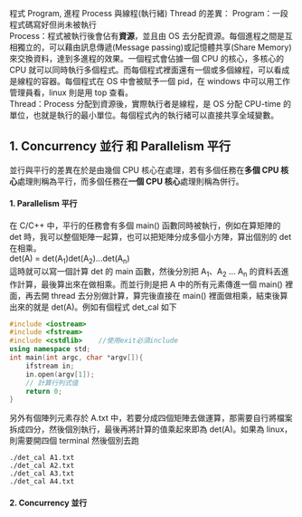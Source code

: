 程式 Program, 進程 Process 與線程(執行緒) Thread 的差異：
Program：一段程式碼寫好但尚未被執行 \
Process：程式被執行後會佔有**資源**，並且由 OS 去分配資源。每個進程之間是互相獨立的，可以藉由訊息傳遞(Message passing)或記憶體共享(Share Memory)來交換資料，達到多進程的效果。一個程式會佔據一個 CPU 的核心，多核心的 CPU 就可以同時執行多個程式。而每個程式裡面還有一個或多個線程，可以看成是線程的容器。每個程式在 OS 中會被賦予一個 pid，在 windows 中可以用工作管理員看，linux 則是用 top 查看。\
Thread：Process 分配到資源後，實際執行者是線程，是 OS 分配 CPU-time 的單位，也就是執行的最小單位。每個程式內的執行緒可以直接共享全域變數。

## 1. Concurrency 並行 和 Parallelism 平行
並行與平行的差異在於是由幾個 CPU 核心在處理，若有多個任務在**多個 CPU 核心**處理則稱為平行，而多個任務在**一個 CPU 核心**處理則稱為併行。
#### 1. Parallelism 平行
在 C/C++ 中，平行的任務會有多個 main() 函數同時被執行，例如在算矩陣的 det 時，我可以整個矩陣一起算，也可以把矩陣分成多個小方陣，算出個別的 det 在相乘。\
det(A) = det(A<sub>1</sub>)det(A<sub>2</sub>)...det(A<sub>n</sub>)\
這時就可以寫一個計算 det 的 main 函數，然後分別把 A<sub>1</sub>、A<sub>2</sub> ... A<sub>n</sub> 的資料丟進作計算，最後算出來在做相乘。而並行則是把 A 中的所有元素傳進一個 main() 裡面，再去開 thread 去分別做計算，算完後直接在 main() 裡面做相乘，結束後算出來的就是 det(A)。例如有個程式 det_cal 如下
```cpp
#include <iostream>
#include <fstream>
#include <cstdlib>    //使用exit必須include
using namespace std;
int main(int argc, char *argv[]){
    ifstream in;
    in.open(argv[1]);
    // 計算行列式值
    return 0;
}
```
另外有個陣列元素存於 A.txt 中，若要分成四個矩陣去做運算，那需要自行將檔案拆成四分，然後個別執行，最後再將計算的值乘起來即為 det(A)。如果為 linux，則需要開四個 terminal 然後個別去跑
```
./det_cal A1.txt
./det_cal A2.txt
./det_cal A3.txt
./det_cal A4.txt
```
#### 2. Concurrency 並行
